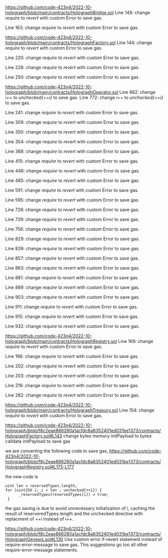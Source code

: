 https://github.com/code-423n4/2022-10-holograph/blob/main/contracts/HolographBridge.sol
Line 148: change *require* to *revert* with custom Error to save gas.

Line 163: change *require* to *revert* with custom Error to save gas.

https://github.com/code-423n4/2022-10-holograph/blob/main/contracts/HolographFactory.sol
Line 144: change *require* to *revert* with custom Error to save gas.

Line 220: change *require* to *revert* with custom Error to save gas.

Line 228: change *require* to *revert* with custom Error to save gas.

Line 250: change *require* to *revert* with custom Error to save gas.

https://github.com/code-423n4/2022-10-holograph/blob/main/contracts/HolographOperator.sol
Line 682: change *i++* to *unchecked{++i}* to save gas.
Line 772: change *i++* to *unchecked{++i}* to save gas.

Line 241: change *require* to *revert* with custom Error to save gas.

Line 309: change *require* to *revert* with custom Error to save gas.

Line 350: change *require* to *revert* with custom Error to save gas.

Line 354: change *require* to *revert* with custom Error to save gas.

Line 368: change *require* to *revert* with custom Error to save gas.

Line 415: change *require* to *revert* with custom Error to save gas.

Line 446: change *require* to *revert* with custom Error to save gas.

Line 485: change *require* to *revert* with custom Error to save gas.

Line 591: change *require* to *revert* with custom Error to save gas.

Line 595: change *require* to *revert* with custom Error to save gas.

Line 728: change *require* to *revert* with custom Error to save gas.

Line 739: change *require* to *revert* with custom Error to save gas.

Line 756: change *require* to *revert* with custom Error to save gas.

Line 829: change *require* to *revert* with custom Error to save gas.

Line 839: change *require* to *revert* with custom Error to save gas.

Line 857: change *require* to *revert* with custom Error to save gas.

Line 863: change *require* to *revert* with custom Error to save gas.

Line 881: change *require* to *revert* with custom Error to save gas.

Line 889: change *require* to *revert* with custom Error to save gas.

Line 903: change *require* to *revert* with custom Error to save gas.

Line 911: change *require* to *revert* with custom Error to save gas.

Line 915: change *require* to *revert* with custom Error to save gas.

Line 932: change *require* to *revert* with custom Error to save gas.

https://github.com/code-423n4/2022-10-holograph/blob/main/contracts/HolographRegistry.sol
Line 169: change *require* to *revert* with custom Error to save gas.

Line 198: change *require* to *revert* with custom Error to save gas.

Line 202: change *require* to *revert* with custom Error to save gas.

Line 203: change *require* to *revert* with custom Error to save gas.

Line 219: change *require* to *revert* with custom Error to save gas.

Line 282: change *require* to *revert* with custom Error to save gas.

https://github.com/code-423n4/2022-10-holograph/blob/main/contracts/HolographTreasury.sol
Line 154: change *require* to *revert* with custom Error to save gas.

https://github.com/code-423n4/2022-10-holograph/blob/f8c2eae866280a1acfdc8a8352401ed031be1373/contracts/HolographFactory.sol#L143
change 
        bytes memory initPayload
to
      bytes calldata initPayload
to save gas

we are converting the following code to save gas, https://github.com/code-423n4/2022-10-holograph/blob/f8c2eae866280a1acfdc8a8352401ed031be1373/contracts/HolographRegistry.sol#L175-L177

the new code is
```
uint len = reservedTypes.length;
for (uint256 i; i < len ; unchecked{++i}) {
      _reservedTypes[reservedTypes[i]] = true;
 }
```
the gas saving is due to avoid unnecessary initialization of i, caching the result of reserveredTypes.length and the unchecked directive with replacment of ++i instead of i++.

https://github.com/code-423n4/2022-10-holograph/blob/f8c2eae866280a1acfdc8a8352401ed031be1373/contracts/HolographGenesis.sol#L130
Use custom error if-revert statement instead of require-error-message to save gas. This suggestions go too all other
require-error-message statements. 








